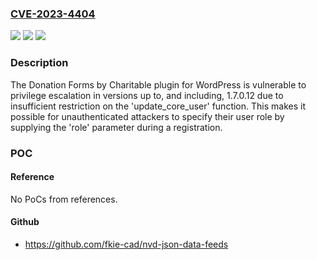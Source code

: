 ### [CVE-2023-4404](https://cve.mitre.org/cgi-bin/cvename.cgi?name=CVE-2023-4404)
![](https://img.shields.io/static/v1?label=Product&message=Donation%20Forms%20by%20Charitable%20%E2%80%93%20Donations%20Plugin%20%26%20Fundraising%20Platform%20for%20WordPress&color=blue)
![](https://img.shields.io/static/v1?label=Version&message=*%3C%3D%201.7.0.12%20&color=brighgreen)
![](https://img.shields.io/static/v1?label=Vulnerability&message=CWE-269%20Improper%20Privilege%20Management&color=brighgreen)

### Description

The Donation Forms by Charitable plugin for WordPress is vulnerable to privilege escalation in versions up to, and including, 1.7.0.12 due to insufficient restriction on the 'update_core_user' function. This makes it possible for unauthenticated attackers to specify their user role by supplying the 'role' parameter during a registration.

### POC

#### Reference
No PoCs from references.

#### Github
- https://github.com/fkie-cad/nvd-json-data-feeds


